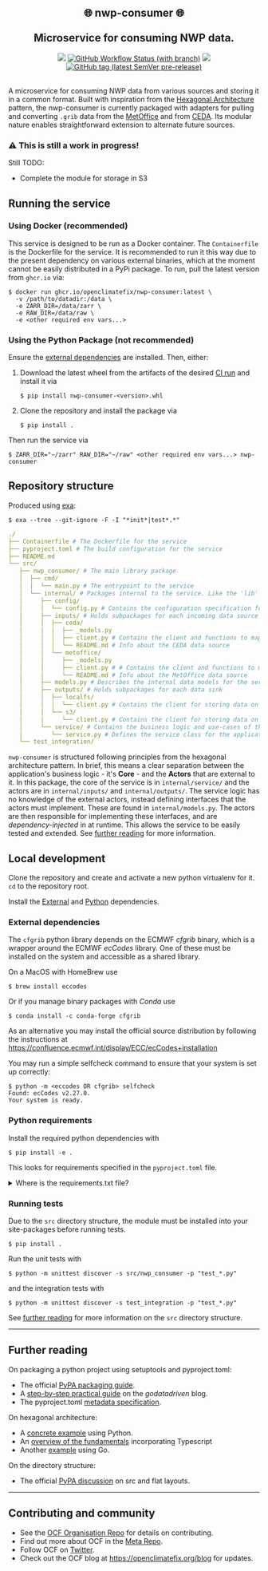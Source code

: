<h2 align="center">
🌐 nwp-consumer 🌐
<br>
<br>
Microservice for consuming NWP data.
</h2>

<div align="center">

<a href="https://github.com/openclimatefix/nwp-consumer/graphs/contributors" alt="Contributors">
    <img src="https://img.shields.io/github/contributors/openclimatefix/nwp-consumer?style=for-the-badge" /></a>
<a href="https://github.com/openclimatefix/nwp-consumer/actions/workflows/ci.yml">
    <img alt="GitHub Workflow Status (with branch)" src="https://img.shields.io/github/actions/workflow/status/openclimatefix/nwp-consumer/ci.yml?branch=main&style=for-the-badge"></a>
<a href="https://github.com/openclimatefix/nwp-consumer/issues?q=is%3Aissue+is%3Aopen+sort%3Aupdated-desc">
    <img src="https://img.shields.io/github/issues/openclimatefix/nwp-consumer?style=for-the-badge"></a>
<a href="https://github.com/openclimatefix/nwp-consumer/tags">
    <img alt="GitHub tag (latest SemVer pre-release)" src="https://img.shields.io/github/v/tag/openclimatefix/nwp-consumer?include_prereleases&sort=semver&style=for-the-badge"></a>

</div>

<br>

A microservice for consuming NWP data from various sources and storing it in a common format. Built with inspiration 
from the [Hexagonal Architecture](https://alistair.cockburn.us/hexagonal-architecture) pattern, the nwp-consumer is 
currently packaged with adapters for pulling and converting `.grib` data from the 
[MetOffice](https://gridded-data-ui.cda.api.metoffice.gov.uk) and from [CEDA](https://catalogue.ceda.ac.uk). Its modular
nature enables straightforward extension to alternate future sources.

### :warning: This is still a work in progress!

Still TODO:
- Complete the module for storage in S3

## Running the service

### Using Docker (recommended)

This service is designed to be run as a Docker container. The `Containerfile` is the Dockerfile for the service.
It is recommended to run it this way due to the present dependency on various external binaries, which at the moment
cannot be easily distributed in a PyPi package. To run, pull the latest version from `ghcr.io` via:

```shell
$ docker run ghcr.io/openclimatefix/nwp-consumer:latest \
  -v /path/to/datadir:/data \
  -e ZARR_DIR=/data/zarr \
  -e RAW_DIR=/data/raw \
  -e <other required env vars...>  
```

### Using the Python Package (not recommended)

Ensure the [external dependencies](#external-dependencies) are installed. Then, either:

1. Download the latest wheel from the artifacts of the desired
    [CI run](https://github.com/openclimatefix/nwp-consumer/actions/workflows/ci.yml) and install it via
    ```shell
    $ pip install nwp-consumer-<version>.whl
    ```

2. Clone the repository and install the package via
    ```shell
    $ pip install .
    ```

Then run the service via

```shell
$ ZARR_DIR="~/zarr" RAW_DIR="~/raw" <other required env vars...> nwp-consumer 
```

## Repository structure

Produced using [exa](https://github.com/ogham/exa):
```shell
$ exa --tree --git-ignore -F -I "*init*|test*.*"
```

```yml
./
├── Containerfile # The Dockerfile for the service
├── pyproject.toml # The build configuration for the service
├── README.md
└── src/
   ├── nwp_consumer/ # The main library package
   │  ├── cmd/
   │  │  └── main.py # The entrypoint to the service
   │  └── internal/ # Packages internal to the service. Like the 'lib' folder
   │     ├── config/ 
   │     │  └── config.py # Contains the configuration specification for running the service
   │     ├── inputs/ # Holds subpackages for each incoming data source
   │     │  ├── ceda/
   │     │  │  ├── _models.py
   │     │  │  ├── client.py # Contains the client and functions to map CEDA data to the service model
   │     │  │  └── README.md # Info about the CEDA data source
   │     │  └── metoffice/
   │     │     ├── _models.py
   │     │     ├── client.py # # Contains the client and functions to map MetOffice data to the service model
   │     │     └── README.md # Info about the MetOffice data source
   │     ├── models.py # Describes the internal data models for the service
   │     ├── outputs/ # Holds subpackages for each data sink
   │     │  ├── localfs/
   │     │  │  └── client.py # Contains the client for storing data on the local filesystem
   │     │  └── s3/
   │     │     └── client.py # Contains the client for storing data on S3
   │     └── service/ # Contains the business logic and use-cases of the application
   │        └── service.py # Defines the service class for the application, whose methods are the use-cases
   └── test_integration/
```

`nwp-consumer` is structured following principles from the hexagonal architecture pattern. In brief, this means a clear 
separation between the application's business logic - it's **Core** - and the **Actors** that are external to it. In 
this package, the core of the service is in `internal/service/` and the actors are in `internal/inputs/` and 
`internal/outputs/`. The service logic has no knowledge of the external actors, instead defining interfaces that the 
actors must implement. These are found in `internal/models.py`. The actors are then responsible for implementing these 
interfaces, and are *dependency-injected* in at runtime. This allows the service to be easily tested and extended. See
[further reading](#further-reading) for more information.

## Local development

Clone the repository and create and activate a new python virtualenv for it. `cd` to the repository root.

Install the [External](#external-dependencies) and [Python](#python-requirements) dependencies.

### External dependencies

The `cfgrib` python library depends on the ECMWF *cfgrib* binary, which is a wrapper around the ECMWF *ecCodes* library.
One of these must be installed on the system and accessible as a shared library.

On a MacOS with HomeBrew use

```shell
$ brew install eccodes
```

Or if you manage binary packages with *Conda* use

```shell
$ conda install -c conda-forge cfgrib
```

As an alternative you may install the official source distribution
by following the instructions at
https://confluence.ecmwf.int/display/ECC/ecCodes+installation

You may run a simple selfcheck command to ensure that your system is set up correctly:

```shell
$ python -m <eccodes OR cfgrib> selfcheck
Found: ecCodes v2.27.0.
Your system is ready.
```

### Python requirements

Install the required python dependencies with

```shell
$ pip install -e . 
```

This looks for requirements specified in the `pyproject.toml` file.

<details>
    <summary>Where is the requirements.txt file?</summary>

There is no `requirements.txt` file. Instead, the project uses setuptool's pyproject.toml integration to specify 
dependencies. This is a new feature of setuptools and pip, and is the 
[recommended way](https://packaging.python.org/en/latest/tutorials/packaging-projects/) to specify dependencies.
See [the setuptools guide](https://setuptools.pypa.io/en/latest/userguide/pyproject_config.html) and
[the PEP621 specification](https://packaging.python.org/en/latest/specifications/declaring-project-metadata)
for more information, as well as [Further Reading](#further-reading).
</details>

### Running tests

Due to the `src` directory structure, the module must be installed into your site-packages before running tests.

```shell
$ pip install .
```

Run the unit tests with

```shell
$ python -m unittest discover -s src/nwp_consumer -p "test_*.py"
```

and the integration tests with

```shell
$ python -m unittest discover -s test_integration -p "test_*.py"
```

See [further reading](#further-reading) for more information on the `src` directory structure.

---

## Further reading

On packaging a python project using setuptools and pyproject.toml:
- The official [PyPA packaging guide](https://packaging.python.org/en/latest/tutorials/packaging-projects/).
- A [step-by-step practical guide](https://godatadriven.com/blog/a-practical-guide-to-setuptools-and-pyproject-toml/)
on the *godatadriven* blog.
- The pyproject.toml
[metadata specification](https://packaging.python.org/en/latest/specifications/declaring-project-metadata).

On hexagonal architecture:
- A [concrete example](https://medium.com/towards-data-engineering/a-concrete-example-of-the-hexagonal-architecture-in-python-d821213c6fb9)
using Python.
- An [overview of the fundamentals](https://medium.com/ssense-tech/hexagonal-architecture-there-are-always-two-sides-to-every-story-bc0780ed7d9c) 
incorporating Typescript 
- Another [example](https://medium.com/@matiasvarela/hexagonal-architecture-in-go-cfd4e436faa3) using Go.

On the directory structure:
- The official [PyPA discussion](https://packaging.python.org/en/latest/discussions/src-layout-vs-flat-layout/) on 
src and flat layouts.


---

## Contributing and community

- See the [OCF Organisation Repo](https://github.com/openclimatefix) for details on contributing.
- Find out more about OCF in the [Meta Repo](https://github.com/openclimatefix/ocf-meta-repo).
- Follow OCF on [Twitter](https://twitter.com/OpenClimateFix).
- Check out the OCF blog at https://openclimatefix.org/blog for updates.
